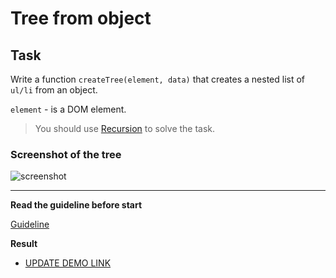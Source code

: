 # Tree from object

## Task

Write a function `createTree(element, data)` that creates a nested list of `ul/li` from an object.

`element` - is a DOM element.

> You should use [Recursion](https://javascript.info/recursion) to solve the task.

### Screenshot of the tree
![screenshot](example/object-tree.png)

---
**Read the guideline before start**

[Guideline](https://github.com/mate-academy/js_task-DOM-guideline)

**Result**

- [UPDATE DEMO LINK](https://nazmeln.github.io//js_tree-from-object-DOM)
